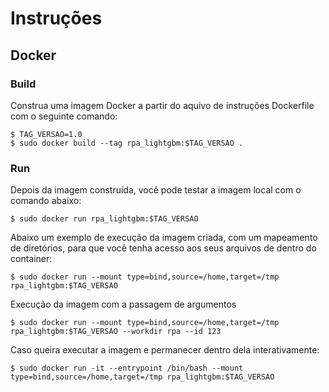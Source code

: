 # Instruções

## Docker

### Build
Construa uma imagem Docker a partir do aquivo de instruções Dockerfile com o seguinte comando:

```
$ TAG_VERSAO=1.0
$ sudo docker build --tag rpa_lightgbm:$TAG_VERSAO .
```

### Run 
Depois da imagem construída, você pode testar a imagem local com o comando abaixo:

```
$ sudo docker run rpa_lightgbm:$TAG_VERSAO
```

Abaixo um exemplo de execução da imagem criada, com um mapeamento de diretórios, para que você tenha acesso aos seus arquivos de dentro do container:

```
$ sudo docker run --mount type=bind,source=/home,target=/tmp rpa_lightgbm:$TAG_VERSAO
```

Execução da imagem com a passagem de argumentos

```
$ sudo docker run --mount type=bind,source=/home,target=/tmp rpa_lightgbm:$TAG_VERSAO --workdir rpa --id 123
```

Caso queira executar a imagem e permanecer dentro dela interativamente:

```
$ sudo docker run -it --entrypoint /bin/bash --mount type=bind,source=/home,target=/tmp rpa_lightgbm:$TAG_VERSAO
```

